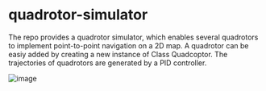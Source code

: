 # quadrotor-simulator
The repo provides a quadrotor simulator, which enables several quadrotors to implement point-to-point navigation on a 2D map.
A quadrotor can be easiy added by creating a new instance of Class Quadcoptor.
The trajectories of quadrotors are generated by a PID controller.

![image](https://github.com/bairuofei/quadrotor-simulator/blob/master/images/moving.gif)
